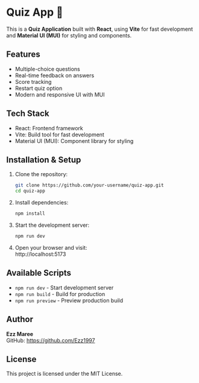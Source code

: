 # Quiz App 🧠

This is a **Quiz Application** built with **React**, using **Vite** for fast development and **Material UI (MUI)** for styling and components.

## Features

- Multiple-choice questions
- Real-time feedback on answers
- Score tracking
- Restart quiz option
- Modern and responsive UI with MUI

## Tech Stack

- React: Frontend framework
- Vite: Build tool for fast development
- Material UI (MUI): Component library for styling

## Installation & Setup

1. Clone the repository:

   ```bash
   git clone https://github.com/your-username/quiz-app.git
   cd quiz-app
   ```

2. Install dependencies:

   ```bash
   npm install
   ```

3. Start the development server:

   ```bash
   npm run dev
   ```

4. Open your browser and visit:  
   http://localhost:5173


## Available Scripts

- `npm run dev` - Start development server
- `npm run build` - Build for production
- `npm run preview` - Preview production build

## Author

**Ezz Maree**  
GitHub: https://github.com/Ezz1997 

## License

This project is licensed under the MIT License.

